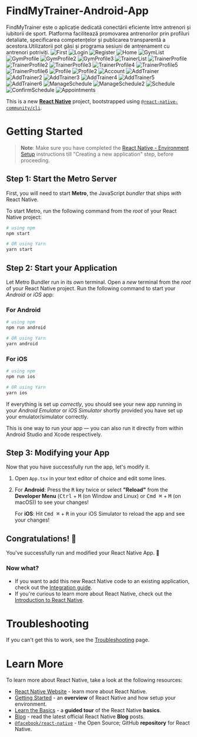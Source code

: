 # FindMyTrainer-Android-App
FindMyTrainer este o aplicație dedicată conectării eficiente între antrenori și iubitorii de sport. Platforma facilitează promovarea antrenorilor prin profiluri detaliate, specificarea competențelor și publicarea transparentă a acestora.Utilizatorii pot găsi și programa sesiuni de antrenament cu antrenori potriviți.
![First](https://github.com/user-attachments/assets/d800c950-3872-44be-9874-b2977276db53)
![Login](https://github.com/user-attachments/assets/d1bce86a-6207-437b-aeb1-05cd00e1ca2e)
![Register](https://github.com/user-attachments/assets/73c19c59-064a-4fcb-b73d-c7556a337ac3)
![Home](https://github.com/user-attachments/assets/d53348ab-6ea2-4cbe-b068-c903313b32d3)
![GymList](https://github.com/user-attachments/assets/86af284e-3149-4c64-8d51-06eac3f07e67)
![GymProfile](https://github.com/user-attachments/assets/e95f49bd-4fce-4b25-ae11-27f624867651)
![GymProfile2](https://github.com/user-attachments/assets/d2082dff-b192-4aac-9e1a-00cd46309efe)
![GymProfile3](https://github.com/user-attachments/assets/fa7b0ec3-d61e-4b91-aaf5-d631661a777e)
![TrainerList](https://github.com/user-attachments/assets/9ad46c89-01bd-4d4a-ab5d-f90a9d4df5d1)
![TrainerProfile](https://github.com/user-attachments/assets/f5147e9e-3175-4bc7-8d48-79946b19933a)
![TrainerProfile2](https://github.com/user-attachments/assets/1bd38ac0-8ba6-43f3-8452-bb6a1fb98ff1)
![TrainerProfile3](https://github.com/user-attachments/assets/6adbb007-6f41-4ab9-95c9-533d600cc832)
![TrainerProfile4](https://github.com/user-attachments/assets/4aa7c5c5-fb8b-4735-a1f1-5e93855fafa1)
![TrainerProfile5](https://github.com/user-attachments/assets/3e326df1-bbda-49ba-9eb5-4453b48cfc70)
![TrainerProfile6](https://github.com/user-attachments/assets/ef5aac30-c4ec-40bc-b80e-36758f0ba83e)
![Profile](https://github.com/user-attachments/assets/ea20ee80-0590-4a8f-ab4f-882faa7c1382)
![Profile2](https://github.com/user-attachments/assets/1ba42b3a-615b-4954-8a49-6cd8c5694afb)
![Account](https://github.com/user-attachments/assets/e5252d8f-e189-4381-a81e-0a15a996d93d)
![AddTrainer](https://github.com/user-attachments/assets/648216fe-c947-482c-8918-cb4d41353177)
![AddTrainer2](https://github.com/user-attachments/assets/616c0e5d-ea0b-4d9d-af06-9ab922c4dcf8)
![AddTrainer3](https://github.com/user-attachments/assets/dee54a4e-d789-491a-9540-59101e906f27)
![AddTrainer4](https://github.com/user-attachments/assets/a8ff5903-bfe6-49b8-8ba3-ba4af5bcecbf)
![AddTrainer5](https://github.com/user-attachments/assets/08ebcc6d-a4be-4a8c-951d-72decf9b60aa)
![AddTrainer6](https://github.com/user-attachments/assets/dcf320ab-6c5e-4aa5-a6c3-ed0c0a0cb006)
![ManageSchedule](https://github.com/user-attachments/assets/4d814290-0674-4d29-9835-909baeec9e22)
![ManageSchedule2](https://github.com/user-attachments/assets/af13bb91-de33-4967-a08e-7d7594158fec)
![Schedule](https://github.com/user-attachments/assets/fdad4dad-c995-4bf9-8f49-14496696c579)
![ConfirmSchedule](https://github.com/user-attachments/assets/cf359f3b-01c1-425f-94cf-ae54c2aa00c7)
![Appointments](https://github.com/user-attachments/assets/6d721d8a-59a0-42f6-95c5-95e81c0bc5b5)


This is a new [**React Native**](https://reactnative.dev) project, bootstrapped using [`@react-native-community/cli`](https://github.com/react-native-community/cli).

# Getting Started

>**Note**: Make sure you have completed the [React Native - Environment Setup](https://reactnative.dev/docs/environment-setup) instructions till "Creating a new application" step, before proceeding.

## Step 1: Start the Metro Server

First, you will need to start **Metro**, the JavaScript _bundler_ that ships _with_ React Native.

To start Metro, run the following command from the _root_ of your React Native project:

```bash
# using npm
npm start

# OR using Yarn
yarn start
```

## Step 2: Start your Application

Let Metro Bundler run in its _own_ terminal. Open a _new_ terminal from the _root_ of your React Native project. Run the following command to start your _Android_ or _iOS_ app:

### For Android

```bash
# using npm
npm run android

# OR using Yarn
yarn android
```

### For iOS

```bash
# using npm
npm run ios

# OR using Yarn
yarn ios
```

If everything is set up _correctly_, you should see your new app running in your _Android Emulator_ or _iOS Simulator_ shortly provided you have set up your emulator/simulator correctly.

This is one way to run your app — you can also run it directly from within Android Studio and Xcode respectively.

## Step 3: Modifying your App

Now that you have successfully run the app, let's modify it.

1. Open `App.tsx` in your text editor of choice and edit some lines.
2. For **Android**: Press the <kbd>R</kbd> key twice or select **"Reload"** from the **Developer Menu** (<kbd>Ctrl</kbd> + <kbd>M</kbd> (on Window and Linux) or <kbd>Cmd ⌘</kbd> + <kbd>M</kbd> (on macOS)) to see your changes!

   For **iOS**: Hit <kbd>Cmd ⌘</kbd> + <kbd>R</kbd> in your iOS Simulator to reload the app and see your changes!

## Congratulations! :tada:

You've successfully run and modified your React Native App. :partying_face:

### Now what?

- If you want to add this new React Native code to an existing application, check out the [Integration guide](https://reactnative.dev/docs/integration-with-existing-apps).
- If you're curious to learn more about React Native, check out the [Introduction to React Native](https://reactnative.dev/docs/getting-started).

# Troubleshooting

If you can't get this to work, see the [Troubleshooting](https://reactnative.dev/docs/troubleshooting) page.

# Learn More

To learn more about React Native, take a look at the following resources:

- [React Native Website](https://reactnative.dev) - learn more about React Native.
- [Getting Started](https://reactnative.dev/docs/environment-setup) - an **overview** of React Native and how setup your environment.
- [Learn the Basics](https://reactnative.dev/docs/getting-started) - a **guided tour** of the React Native **basics**.
- [Blog](https://reactnative.dev/blog) - read the latest official React Native **Blog** posts.
- [`@facebook/react-native`](https://github.com/facebook/react-native) - the Open Source; GitHub **repository** for React Native.
